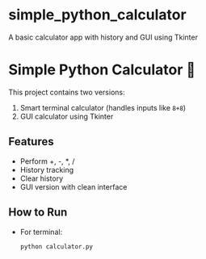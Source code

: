 # simple_python_calculator
A basic calculator app with history and GUI using Tkinter
# Simple Python Calculator 🧮

This project contains two versions:
1. Smart terminal calculator (handles inputs like `8+8`)
2. GUI calculator using Tkinter

## Features
- Perform +, -, *, /
- History tracking
- Clear history
- GUI version with clean interface

## How to Run
- For terminal:
  ```bash
  python calculator.py
